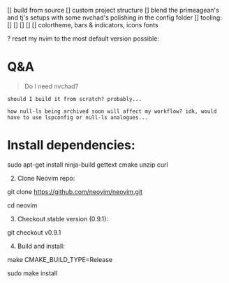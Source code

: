 
   [] build from source
   [] custom project structure
   [] blend the primeagean's and tj's setups with some nvchad's polishing in the config folder
   [] tooling:
        [] 
        [] 
        [] 
        [] 
   [] colortheme, bars & indicators, icons fonts

? reset my nvim to the most default version possible: 

# Q&A

> Do I need nvchad?

    should I build it from scratch? probably...
        
    how null-ls being archived soon will affect my workflow? idk, would have to use lspconfig or null-ls analogues...
    
 

# Install dependencies:

sudo apt-get install ninja-build gettext cmake unzip curl

2. Clone Neovim repo:

git clone https://github.com/neovim/neovim.git

cd neovim

3. Checkout stable version (0.9.1):

git checkout v0.9.1

4. Build and install:

make CMAKE_BUILD_TYPE=Release

sudo make install
 
